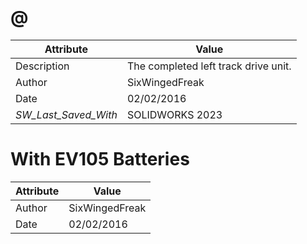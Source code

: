 # @
| Attribute | Value |
| ---  | ---     |
| Description | The completed left track drive unit. |
| Author | SixWingedFreak |
| Date | 02/02/2016 |
| _SW_Last_Saved_With_ | SOLIDWORKS 2023 |
# With EV105 Batteries
| Attribute | Value |
| ---  | ---     |
| Author | SixWingedFreak |
| Date | 02/02/2016 |
